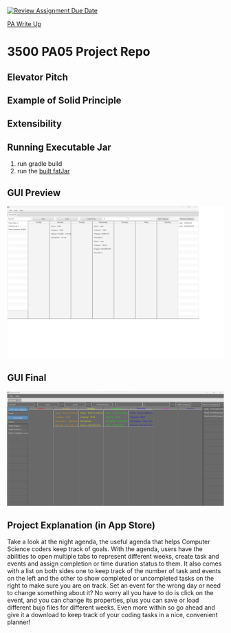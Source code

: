 [![Review Assignment Due Date](https://classroom.github.com/assets/deadline-readme-button-24ddc0f5d75046c5622901739e7c5dd533143b0c8e959d652212380cedb1ea36.svg)](https://classroom.github.com/a/x6ckGcN8)

[PA Write Up](https://markefontenot.notion.site/PA-05-8263d28a81a7473d8372c6579abd6481)
# 3500 PA05 Project Repo

## Elevator Pitch

## Example of Solid Principle

## Extensibility

## Running Executable Jar
1. run gradle build
2. run the [built fatJar](build/fatJar/pa05-waht.jar)
## GUI Preview
![](currentGUI.png)

## GUI Final
![](FinalGUI.png)

## Project Explanation (in App Store)
Take a look at the night agenda, the useful agenda that helps Computer Science coders keep track of goals. With the
agenda, users have the abilities to open multiple tabs to represent different weeks, create task and events and assign
completion or time duration status to them. It also comes with a list on both sides one to keep track of the number of
task and events on the left and the other to show completed or uncompleted tasks on the right to make sure you are on
track. Set an event for the wrong day or need to change something about it? No worry all you have to do is click on the
event, and you can change its properties, plus you can save or load different bujo files for different weeks. Even more
within so go ahead and give it a download to keep track of your coding tasks in a nice, convenient planner!